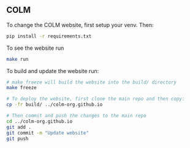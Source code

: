 ## COLM

To change the COLM website, first setup your venv. Then: 

```bash
pip install -r requirements.txt
```

To see the website run 

```bash
make run
```

To build and update the website run:

```bash
# make freeze will build the website into the build/ directory
make freeze

# To deploy the website, first clone the main repo and then copy:
cp -fr build/ ../colm-org.github.io

# Then commit and push the changes to the main repo
cd ../colm-org.github.io
git add .
git commit -m "Update website"
git push
```
